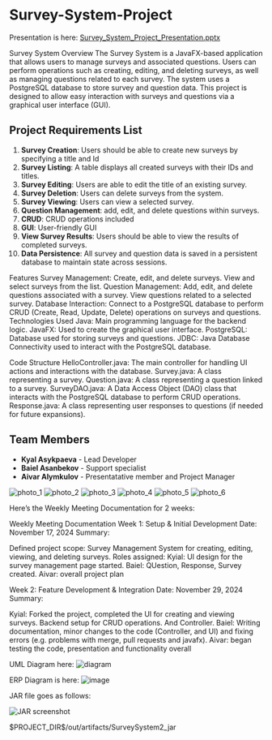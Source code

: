 ﻿# Survey-System-Project

Presentation is here:
[Survey_System_Project_Presentation.pptx](https://github.com/user-attachments/files/17969587/Survey_System_Project_Presentation.pptx)

Survey System
Overview
The Survey System is a JavaFX-based application that allows users to manage surveys and associated questions. Users can perform operations such as creating, editing, and deleting surveys, as well as managing questions related to each survey. The system uses a PostgreSQL database to store survey and question data. This project is designed to allow easy interaction with surveys and questions via a graphical user interface (GUI).

## Project Requirements List
1. **Survey Creation**: Users should be able to create new surveys by specifying a title and Id
2. **Survey Listing**: A table displays all created surveys with their IDs and titles.
3. **Survey Editing**: Users are able to edit the title of an existing survey.
4. **Survey Deletion**: Users can delete surveys from the system.
5. **Survey Viewing**: Users can view a selected survey.
6. **Question Management**: add, edit, and delete questions within surveys.
7. **CRUD**: CRUD operations included
8. **GUI**: User-friendly GUI
9. **View Survey Results**: Users should be able to view the results of completed surveys.
10. **Data Persistence**: All survey and question data is saved in a persistent database to maintain state across sessions.

Features
Survey Management:
Create, edit, and delete surveys.
View and select surveys from the list.
Question Management:
Add, edit, and delete questions associated with a survey.
View questions related to a selected survey.
Database Interaction:
Connect to a PostgreSQL database to perform CRUD (Create, Read, Update, Delete) operations on surveys and questions.
Technologies Used
Java: Main programming language for the backend logic.
JavaFX: Used to create the graphical user interface.
PostgreSQL: Database used for storing surveys and questions.
JDBC: Java Database Connectivity used to interact with the PostgreSQL database.


Code Structure
HelloController.java: The main controller for handling UI actions and interactions with the database.
Survey.java: A class representing a survey.
Question.java: A class representing a question linked to a survey.
SurveyDAO.java: A Data Access Object (DAO) class that interacts with the PostgreSQL database to perform CRUD operations.
Response.java: A class representing user responses to questions (if needed for future expansions).


## Team Members
- **Kyal Asykpaeva** - Lead Developer
- **Baiel Asanbekov** - Support specialist 
- **Aivar Alymkulov** - Presentatative member and Project Manager

![photo_1](https://github.com/user-attachments/assets/7fe21671-c10b-4121-a86c-e4aa5d288759)
![photo_2](https://github.com/user-attachments/assets/4ff7b7aa-771a-4624-bea1-b657dee69cb1)
![photo_3](https://github.com/user-attachments/assets/6b10a9ea-2362-4532-9622-7749848afa10)
![photo_4](https://github.com/user-attachments/assets/4b3c4056-bc67-4282-abd7-95701ed04903)
![photo_5](https://github.com/user-attachments/assets/c2f1c687-d575-498e-9f5d-b8d829bc30b4)
![photo_6](https://github.com/user-attachments/assets/046e1a24-446e-443f-bad1-83f06f002866)


Here’s the Weekly Meeting Documentation for 2 weeks:

Weekly Meeting Documentation
Week 1: Setup & Initial Development
Date: November 17, 2024
Summary:

Defined project scope: Survey Management System for creating, editing, viewing, and deleting surveys.
Roles assigned:
Kyial: UI design for the survey management page started. 
Baiel: QUestion, Response, Survey created.
Aivar: overall project plan

Week 2: Feature Development & Integration
Date: November 29, 2024
Summary:

Kyial: Forked the project, completed the UI for creating and viewing surveys. Backend setup for CRUD operations. And Controller.
Baiel: Writing documentation, minor changes to the code (Controller, and UI) and fixing errors (e.g. problems with merge, pull requests and javafx).
Aivar: began testing the code, presentation and functionality overall


UML Diagram here: 
![diagram](https://github.com/user-attachments/assets/f24a0e97-0703-49f8-9ec3-d380baa7a562)

ERP Diagram is here:
![image](https://github.com/user-attachments/assets/2ef50d5d-0a60-4470-bb44-bfe9ea2300ed)



JAR file goes as follows:

![JAR screenshot](https://github.com/user-attachments/assets/defa7fbe-6cbb-4248-8524-132cdbc94d4b)


<component name="ArtifactManager">
  <artifact type="jar" name="SurveySystem2:jar">
    <output-path>$PROJECT_DIR$/out/artifacts/SurveySystem2_jar</output-path>
    <root id="archive" name="SurveySystem2.jar">
      <element id="module-output" name="SurveySystem2" />
      <element id="extracted-dir" path="$MAVEN_REPOSITORY$/org/openjfx/javafx-graphics/21/javafx-graphics-21.jar" path-in-jar="/" />
      <element id="extracted-dir" path="$MAVEN_REPOSITORY$/org/openjfx/javafx-base/21/javafx-base-21.jar" path-in-jar="/" />
      <element id="extracted-dir" path="$MAVEN_REPOSITORY$/org/openjfx/javafx-base/21/javafx-base-21-win.jar" path-in-jar="/" />
      <element id="extracted-dir" path="$MAVEN_REPOSITORY$/org/openjfx/javafx-controls/21/javafx-controls-21-win.jar" path-in-jar="/" />
      <element id="extracted-dir" path="$MAVEN_REPOSITORY$/org/openjfx/javafx-fxml/21/javafx-fxml-21.jar" path-in-jar="/" />
      <element id="extracted-dir" path="$MAVEN_REPOSITORY$/org/openjfx/javafx-controls/21/javafx-controls-21.jar" path-in-jar="/" />
      <element id="extracted-dir" path="$MAVEN_REPOSITORY$/org/openjfx/javafx-fxml/21/javafx-fxml-21-win.jar" path-in-jar="/" />
      <element id="extracted-dir" path="$MAVEN_REPOSITORY$/org/checkerframework/checker-qual/3.42.0/checker-qual-3.42.0.jar" path-in-jar="/" />
      <element id="extracted-dir" path="$MAVEN_REPOSITORY$/org/openjfx/javafx-graphics/21/javafx-graphics-21-win.jar" path-in-jar="/" />
      <element id="extracted-dir" path="$MAVEN_REPOSITORY$/org/postgresql/postgresql/42.7.4/postgresql-42.7.4.jar" path-in-jar="/" />
    </root>
  </artifact>
</component>
